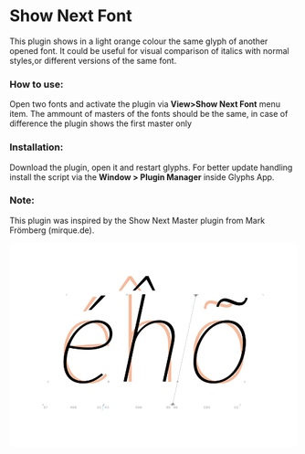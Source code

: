 Show Next Font
==============
This plugin shows in a light orange colour the same glyph of another opened font. It could be useful for visual comparison of italics with normal styles,or different versions of the same font. 

### How to use:
Open two fonts and activate the plugin via **View>Show Next Font** menu item.
The ammount of masters of the fonts should be the same, in case of difference the plugin shows the first master only

### Installation:
Download the plugin, open it and restart glyphs.
For better update handling install the script via the **Window > Plugin Manager** inside Glyphs App.

### Note:
This plugin was inspired by the Show Next Master plugin from Mark Frömberg (mirque.de).

![](screen-nextfont.png)

